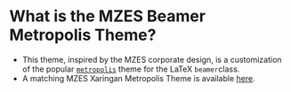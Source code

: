 # What is the MZES Beamer Metropolis Theme?

- This theme, inspired by the MZES corporate design, is a customization of the popular [`metropolis`](https://github.com/matze/mtheme) theme for the LaTeX `beamer`class.
- A matching MZES Xaringan Metropolis Theme is available [here](https://github.com/denis-cohen/mzes-xaringan-metropolis/).